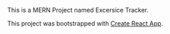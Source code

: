 This is a MERN Project named Excersice Tracker.

This project was bootstrapped with [Create React App](https://github.com/facebook/create-react-app).

